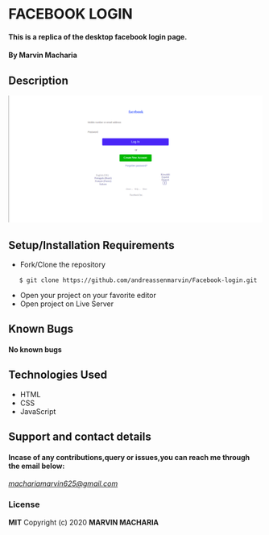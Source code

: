 # FACEBOOK LOGIN
#### This is a replica of the desktop facebook login page.
#### By **Marvin Macharia**
## Description
![Website image](/Assets/README/fb.png)
## Setup/Installation Requirements
* Fork/Clone the repository
```
   $ git clone https://github.com/andreassenmarvin/Facebook-login.git
```
* Open your project on your favorite editor
* Open project on Live Server
## Known Bugs
#### No known bugs
## Technologies Used
* HTML
* CSS
* JavaScript
## Support and contact details
#### Incase of any contributions,query or issues,you can reach me through the email below:
*machariamarvin625@gmail.com*
### License
**MIT**
Copyright (c) 2020 **MARVIN MACHARIA**